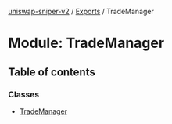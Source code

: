 [uniswap-sniper-v2](../README.md) / [Exports](../modules.md) / TradeManager

# Module: TradeManager

## Table of contents

### Classes

- [TradeManager](../classes/TradeManager.TradeManager-1.md)
